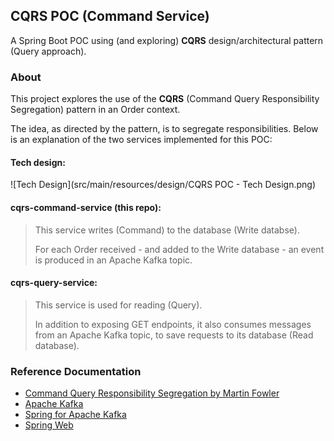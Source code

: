 ## CQRS POC (Command Service)

A Spring Boot POC using (and exploring) **CQRS** design/architectural pattern (Query approach).

### About

This project explores the use of the **CQRS** (Command Query Responsibility Segregation) pattern in an Order context.

The idea, as directed by the pattern, is to segregate responsibilities. Below is an explanation of the two services implemented for this POC:

#### Tech design:

![Tech Design](src/main/resources/design/CQRS POC - Tech Design.png)

#### cqrs-command-service (this repo): 
> This service writes (Command) to the database (Write databse). 
>
> For each Order received - and added to the Write database - an event is produced in an Apache Kafka topic. 

#### cqrs-query-service:
> This service is used for reading (Query). 
>
> In addition to exposing GET endpoints, it also consumes messages from an Apache Kafka topic, to save requests to its database (Read database).

### Reference Documentation

* [Command Query Responsibility Segregation by Martin Fowler](https://martinfowler.com/bliki/CQRS.html)
* [Apache Kafka](https://kafka.apache.org/)
* [Spring for Apache Kafka](https://docs.spring.io/spring-boot/docs/3.2.5/reference/htmlsingle/index.html#messaging.kafka)
* [Spring Web](https://docs.spring.io/spring-boot/docs/3.2.5/reference/htmlsingle/index.html#web)